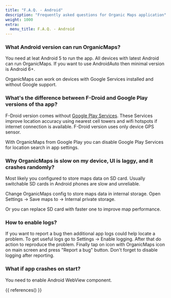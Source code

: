 ```yaml
---
title: "F.A.Q. - Android"
description: "Frequently asked questions for Organic Maps application"
weight: 1000
extra:
  menu_title: F.A.Q. - Android
---
```


### What Android version can run OrganicMaps?

You need at leat Android 5 to run the app. All devices with latest Android can run OrganicMaps. If you want to use AndroidAuto then minimal version is Android 6+.

OrganicMaps can work on devices with Google Services installed and without Google support.

### What's the difference between F-Droid and Google Play versions of tha app?

F-Droid version comes without [Google Play Services](https://en.wikipedia.org/wiki/Google_Play_Services). These Services improve location accuracy using nearest cell towers and wifi hotspots if internet connection is available. F-Droid version uses only device GPS sensor.

With OrganicMaps from Google Play you can disable Google Play Services for location search in app settings.

### Why OrganicMaps is slow on my device, UI is laggy, and it crashes randomly?

Most likely you configured to store maps data on SD card. Usually switchable SD cards in Android phones are slow and unreliable.

Change OrganicMaps config to store maps data in internal storage. Open Settings → Save maps to → Internal private storage.

Or you can replace SD card with faster one to improve map performance.

### How to enable logs?

If you want to report a bug then additional app logs could help locate a problem. To get useful logs go to Settings → Enable logging. After that do action to reproduce the problem. Finally tap on icon with OrganicMaps icon on main screen and press "Report a bug" button. Don't forget to disable logging after reporting.

### What if app crashes on start?

You need to enable Android WebView component.

{{ references() }}

[github]: https://github.com/organicmaps/organicmaps
[license]: http://www.apache.org/licenses/LICENSE-2.0
[copyright]: https://github.com/organicmaps/organicmaps/blob/master/data/copyright.html
